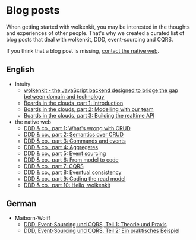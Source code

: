 # Blog posts

When getting started with wolkenkit, you may be interested in the thoughts and experiences of other people. That's why we created a curated list of blog posts that deal with wolkenkit, DDD, event-sourcing and CQRS.

If you think that a blog post is missing, [contact the native web](mailto:hello@thenativeweb.io).

## English

- Intuity
  - [wolkenkit - the JavaScript backend designed to bridge the gap between domain and technology](https://www.intuity.de/wolkenkit-the-javascript-backend-designed-to-bridge-the-gap-between-domain-and-technology/)
  - [Boards in the clouds, part 1: Introduction](https://www.intuity.de/boards-in-the-clouds-part-1-introduction/)
  - [Boards in the clouds, part 2: Modelling with our team](https://www.intuity.de/boards-in-the-clouds-part-2-modelling-with-our-team/)
  - [Boards in the clouds, part 3: Building the realtime API](https://www.intuity.de/boards-in-the-clouds-part-3-building-the-realtime-api/)
- the native web
  - [DDD & co., part 1: What's wrong with CRUD](https://www.thenativeweb.io/blog/2017-10-25-09-46-ddd-and-co-part-1-whats-wrong-with-crud/)
  - [DDD & co., part 2: Semantics over CRUD](https://www.thenativeweb.io/blog/2017-11-01-11-13-ddd-and-co-part-2-semantics-over-crud/)
  - [DDD & co., part 3: Commands and events](https://www.thenativeweb.io/blog/2017-11-16-09-46-ddd-and-co-part-3-commands-and-events/)
  - [DDD & co., part 4: Aggregates](https://www.thenativeweb.io/blog/2017-11-20-10-02-ddd-and-co-part-4-aggregates/)
  - [DDD & co., part 5: Event sourcing](https://www.thenativeweb.io/blog/2017-11-27-15-17-ddd-and-co-part-5-event-sourcing/)
  - [DDD & co., part 6: From model to code](https://www.thenativeweb.io/blog/2017-12-07-15-33-ddd-and-co-part-6-from-model-to-code/)
  - [DDD & co., part 7: CQRS](https://www.thenativeweb.io/blog/2017-12-14-14-17-ddd-and-co-part-7-cqrs/)
  - [DDD & co., part 8: Eventual consistency](https://www.thenativeweb.io/blog/2018-01-11-16-23-ddd-and-co-part-8-eventual-consistency/)
  - [DDD & co., part 9: Coding the read model](https://www.thenativeweb.io/blog/2018-01-18-15-47-ddd-and-co-part-9-coding-the-read-model/)
  - [DDD & co., part 10: Hello, wolkenkit](https://www.thenativeweb.io/blog/2018-01-23-16-17-ddd-and-co-part-10-hello-wolkenkit/)

## German

- Maiborn-Wolff
  - [DDD, Event-Sourcing und CQRS, Teil 1: Theorie und Praxis](https://www.maibornwolff.de/blog/ddd-event-sourcing-und-cqrs)
  - [DDD, Event-Sourcing und CQRS, Teil 2: Ein praktisches Beispiel](https://www.maibornwolff.de/blog/ddd-event-sourcing-und-cqrs-teil-2)
